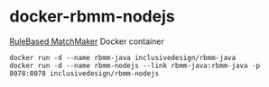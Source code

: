 # docker-rbmm-nodejs

[RuleBased MatchMaker](https://github.com/NickKaklanis/RuleBased_MatchMaker) Docker container


	docker run -d --name rbmm-java inclusivedesign/rbmm-java
	docker run -d --name rbmm-nodejs --link rbmm-java:rbmm-java -p 8078:8078 inclusivedesign/rbmm-nodejs